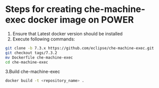 # Steps for creating che-machine-exec docker image on POWER
 1. Ensure that Latest docker version should be installed
 2. Execute following commands:

```bash
git clone -b 7.3.x https://github.com/eclipse/che-machine-exec.git
git checkout tags/7.3.2
mv Dockerfile che-machine-exec
cd che-machine-exec
```
3.Build che-machine-exec

```bash
docker build -t <repository_name> .
```
